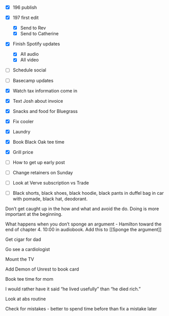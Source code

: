 - [x] 196 publish
- [x] 197 first edit
	- [x] Send to Rev
	- [x] Send to Catherine
	      
- [x] Finish Spotify updates
	- [x] All audio
	- [x] All video
	      
- [ ] Schedule social
- [ ] Basecamp updates


- [x] Watch tax information come in
- [x] Text Josh about invoice
- [x] Snacks and food for Bluegrass
- [x] Fix cooler
- [x] Laundry
- [x] Book Black Oak tee time
- [x] Grill price 
- [ ] How to get up early post
- [ ] Change retainers on Sunday
- [ ] Look at Verve subscription vs Trade
- [ ] Black shorts, black shoes, black hoodie, black pants in duffel bag in car with pomade, black hat, deodorant. 

Don’t get caught up in the how and what and avoid the do. Doing is more important at the beginning.

What happens when you don’t sponge an argument - Hamilton toward the end of chapter 4. 10:00 in audiobook. Add this to [[Sponge the argument]]


Get cigar for dad

Go see a cardiologist 

Mount the TV

Add Demon of Unrest to book card

Book tee time for mom

I would rather have it said “he lived usefully” than “he died rich.”

Look at abs routine

Check for mistakes - better to spend time before than fix a mistake later 